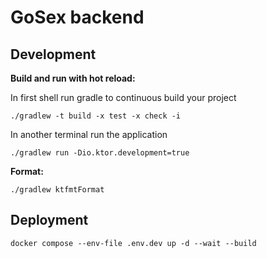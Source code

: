 # GoSex backend

## Development

**Build and run with hot reload:**

In first shell run gradle to continuous build your project
```shell
./gradlew -t build -x test -x check -i
```

In another terminal run the application
```shell
./gradlew run -Dio.ktor.development=true
```


**Format:**

```shell
./gradlew ktfmtFormat     
```


## Deployment

```shell
docker compose --env-file .env.dev up -d --wait --build
```
